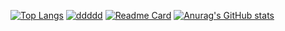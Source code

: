 [![Top Langs](https://github-readme-stats.vercel.app/api/top-langs/?username=es9d&layout=compact)](https://github.com/es9d)
[![ddddd](https://github-readme-stats.vercel.app/api/wakatime?username=papa)](https://github.com/es9d)
[![Readme Card](https://github-readme-stats.vercel.app/api/pin/?username=es9d&repo=github-readme-stats)](https://github.com/es9d)
[![Anurag's GitHub stats](https://github-readme-stats.vercel.app/api?username=es9d)](https://github.com/es9d)


